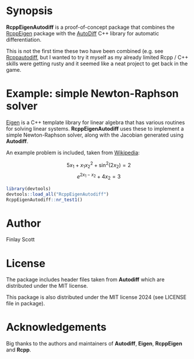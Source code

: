 # Synopsis

**RcppEigenAutodiff** is a proof-of-concept package that combines the [RcppEigen](https://github.com/RcppCore/RcppEigen) package with the [AutoDiff](https://autodiff.github.io/) C++ library for automatic differentiation.

This is not the first time these two have been combined (e.g. see [Rcppautodiff](https://github.com/sn248/Rcppautodiff), but I wanted to try it myself as my already limited Rcpp / C++ skills were getting rusty and it seemed like a neat project to get back in the game.

# Example: simple Newton-Raphson solver

[Eigen](http://eigen.tuxfamily.org/index.php?title=Main_Page) is a C++ template library for linear algebra that has various routines for solving linear systems.
**RcppEigenAutodiff** uses these to implement a simple Newton-Raphson solver, along with the Jacobian generated using **Autodiff**.

An example problem is included, taken from [Wikipedia](https://en.wikipedia.org/wiki/Newton's_method): 

$$5x_{1} + x_{1}x_{2}^2 + \sin^2(2x_{2}) = 2$$
$$e^{2x_{1} - x_{2}} + 4x_{2} = 3$$

```r
library(devtools)
devtools::load_all("RcppEigenAutodiff")
RcppEigenAutodiff::nr_test1()
```

# Author

Finlay Scott

# License

The package includes header files taken from **Autodiff** which are distributed under the MIT license.

This package is also distributed under the MIT license 2024 (see LICENSE file in package).

# Acknowledgements

Big thanks to the authors and maintainers of **Autodiff**, **Eigen**, **RcppEigen** and **Rcpp**.

